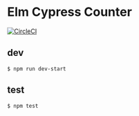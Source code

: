 # Elm Cypress Counter

[![CircleCI](https://circleci.com/gh/ababup1192/elm-cypress-counter.svg?style=svg)](https://circleci.com/gh/ababup1192/elm-cypress-counter)

## dev

```
$ npm run dev-start
```

## test

```
$ npm test
```
